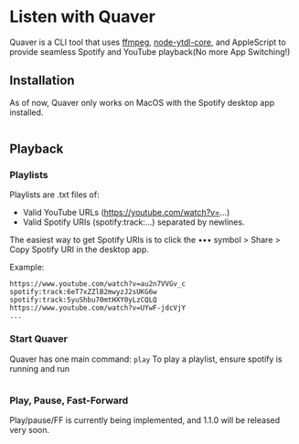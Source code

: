 # Listen with Quaver 
Quaver is a CLI tool that uses [ffmpeg](https://github.com/fluent-ffmpeg/node-fluent-ffmpeg), [node-ytdl-core](https://github.com/fent/node-ytdl-core), and AppleScript to provide seamless Spotify and YouTube playback(No more App Switching!)
## Installation

As of now, Quaver only works on MacOS with the Spotify desktop app installed.

```npm i -g quaver
```

## Playback

### Playlists
Playlists are .txt files of:
- Valid YouTube URLs (https://youtube.com/watch?v=...)
- Valid Spotify URIs (spotify:track:...)
separated by newlines.

The easiest way to get Spotify URIs is to click the ••• symbol > Share > Copy Spotify URI in the desktop app.

Example: 
```
https://www.youtube.com/watch?v=au2n7VVGv_c
spotify:track:6eT7xZZlB2mwyzJ2sUKG6w
spotify:track:5yuShbu70mtHXY0yLzCQLQ
https://www.youtube.com/watch?v=UYwF-jdcVjY
...
```
### Start Quaver
Quaver has one main command: `play`
To play a playlist, ensure spotify is running and run
```quaver play <playlist.txt>
```
### Play, Pause, Fast-Forward
Play/pause/FF is currently being implemented, and 1.1.0 will be released very soon.
